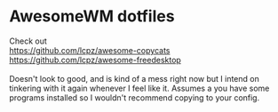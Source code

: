 # AwesomeWM dotfiles

Check out <br />
https://github.com/lcpz/awesome-copycats <br />
https://github.com/lcpz/awesome-freedesktop <br />
 <br />
Doesn't look to good, and is kind of a mess right now but I intend on tinkering with it again whenever I feel like it. Assumes a you have some programs installed so I wouldn't recommend copying to your config.
